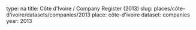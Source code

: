 type: na
title: Côte d'Ivoire / Company Register (2013)
slug: places/côte-d'ivoire/datasets/companies/2013
place: côte-d'ivoire
dataset: companies
year: 2013
